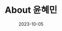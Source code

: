 ---
title: "About 윤혜민"
date: 2023-10-05
type: landing

design:
  spacing: "1rem"

sections:
  - block: features
    content:
      title: "About 윤혜민"
      text: |
        안녕하세요! 저는 전북대학교에서 정치외교학과와 IT정보공학과를 복수전공하고 있는 윤혜민입니다. 학업과 함께 다양한 프로젝트를 통해 개발에 관심을 가지고 성장해가고 있습니다.

        2024년 1학기 데이터베이스 수업을 수강한 후 7월 빅데이터 직무부트캠프를 수강하고 데이터베이스를 자세히 다루는 실습을 하면서 DBA의 꿈을 갖게 되었습니다. ERD, MongoDB, RDBMS, NoSQL 등 꾸준히 공부하고자 합니다.

        현재는 웹서비스설계, 데이터통신, C++프로그래밍, 이산수학, 컴퓨터공학총론을 수강 중입니다.

  # Biography section
  - block: biography
    content:
      text: |
          <div class="profile-header">
          <img src="/avatar.jpg" alt="윤혜민 사진" class="profile-img">
          <h1>윤혜민</h1>
          <p>대학생, 전북대학교 정치외교학과,IT정보공학과(복수전공)</p>
          <div class="contact-icons">
            <a href="mailto:hyemin9973@gmail.com"><img src="email-icon.png" alt="Email"></a>
            <a href="uploads/api.pdf" target="_blank"><img src="google-scholar-icon.png" alt="Google Scholar"></a>
            <a href="/uploads/pygame.pdf" target="_blank"><img src="orcid-icon.png" alt="ORCID"></a>
            <a href="/uploads/calculator.pdf" target="_blank"><img src="cv-icon.png" alt="CV"></a>
          </div>
          </div>

          <h2 class="section-title">관심분야</h2>
          <ul class="info-list">
          <li>인공지능 (AI)</li>
          <li>클라우드</li>
          <li>개발 (Development & Deploy)</li>
          </ul>

          <h2 class="section-title">학위</h2>
          <ul class="info-list">
          <li>B.S. in 정치외교학과, IT정보공학과, 2021 - 2025 (전북대학교)</li>
          </ul>
          </div>
 

---